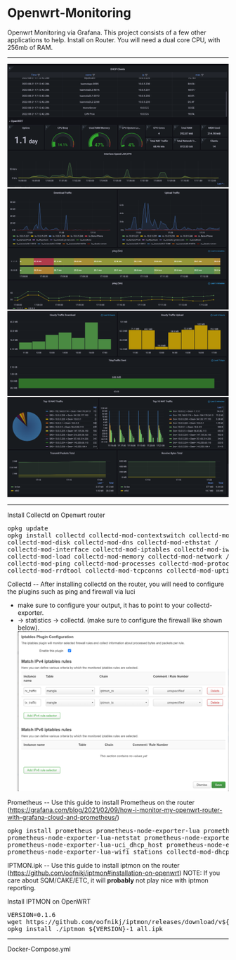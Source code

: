 # Openwrt-Monitoring
Openwrt Monitoring via Grafana.
This project consists of a few other applications to help. 
Install on Router. You will need a dual core CPU, with 256mb of RAM. 

----

![Grafana Dashboard](https://github.com/benisai/Openwrt-Monitoring/blob/main/screenshots/Dashboard1.PNG)
![Grafana Dashboard](https://github.com/benisai/Openwrt-Monitoring/blob/main/screenshots/Dashboard2.PNG)
![Grafana Dashboard](https://github.com/benisai/Openwrt-Monitoring/blob/main/screenshots/Dashboard3.PNG)
![Grafana Dashboard](https://github.com/benisai/Openwrt-Monitoring/blob/main/screenshots/Dashboard4.PNG)

---------------------------------------------------------------

Install Collectd on Openwrt router
<pre>
opkg update
opkg install collectd collectd-mod-contextswitch collectd-mod-cpu  collectd-mod-dhcpleases /
collectd-mod-disk collectd-mod-dns collectd-mod-ethstat /
collectd-mod-interface collectd-mod-iptables collectd-mod-iwinfo /
collectd-mod-load collectd-mod-memory collectd-mod-network /
collectd-mod-ping collectd-mod-processes collectd-mod-protocols /
collectd-mod-rrdtool collectd-mod-tcpconns collectd-mod-uptime
</pre>


Collectd -- After installing collectd on the router, you will need to configure the plugins such as ping and firewall via luci
* make sure to configure your output, it has to point to your collectd-exporter.
* -> statistics -> collectd. (make sure to configure the firewall like shown below). 
![Collectd firewall](https://github.com/benisai/Openwrt-Monitoring/blob/main/screenshots/CollectD1-firewall.PNG)


Prometheus -- Use this guide to install Prometheus on the router (https://grafana.com/blog/2021/02/09/how-i-monitor-my-openwrt-router-with-grafana-cloud-and-prometheus/)

<pre>
opkg install prometheus prometheus-node-exporter-lua prometheus-node-exporter-lua-nat_traffic \
prometheus-node-exporter-lua-netstat prometheus-node-exporter-lua-openwrt \ 
prometheus-node-exporter-lua-uci_dhcp_host prometheus-node-exporter-lua-wifi \
prometheus-node-exporter-lua-wifi_stations collectd-mod-dhcpleases
</pre>


IPTMON.ipk -- Use this guide to install iptmon on the router (https://github.com/oofnikj/iptmon#installation-on-openwrt)
NOTE: If you care about SQM/CAKE/ETC, it will **probably** not play nice with iptmon reporting. 

Install IPTMON on OpenWRT
<pre>
VERSION=0.1.6
wget https://github.com/oofnikj/iptmon/releases/download/v${VERSION}/iptmon_${VERSION}-1_all.ipk -O iptmon_${VERSION}-1_all.ipk
opkg install ./iptmon_${VERSION}-1_all.ipk
</pre>


---------------------------------------------------------------

Docker-Compose.yml


